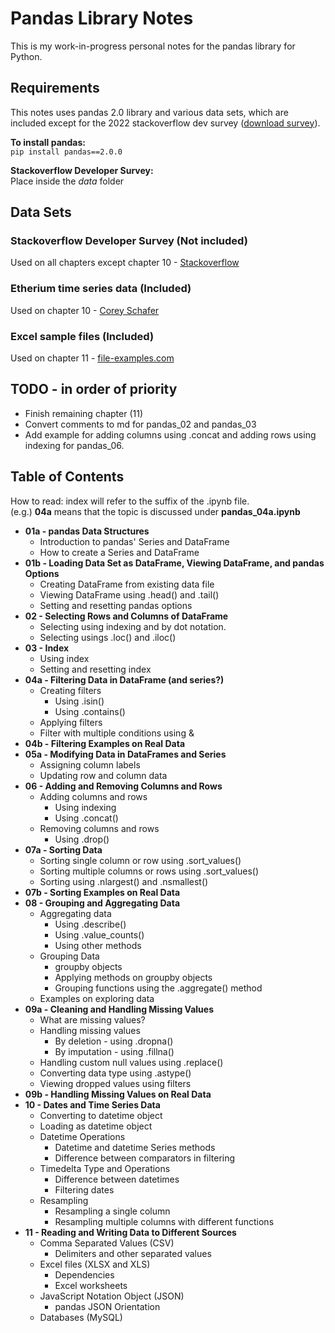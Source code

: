 # Pandas Library Notes

This is my work-in-progress personal notes for the pandas library for Python.  

## Requirements

This notes uses pandas 2.0 library and various data sets, which are included except for the 2022 stackoverflow dev survey ([download survey](https://info.stackoverflowsolutions.com/rs/719-EMH-566/images/stack-overflow-developer-survey-2022.zip)).

**To install pandas:**  
`pip install pandas==2.0.0`

**Stackoverflow Developer Survey:**  
Place inside the *data* folder

## Data Sets

### Stackoverflow Developer Survey (Not included)

Used on all chapters except chapter 10 - [Stackoverflow](https://info.stackoverflowsolutions.com/rs/719-EMH-566/imagesstack-overflow-developer-survey-2022.zip)  

### Etherium time series data (Included)

Used on chapter 10 - [Corey Schafer](https://github.com/CoreyMSchafer/code_snippets/tree/master/Python/Pandas/10-Datetime-Timeseries)  

### Excel sample files (Included)

Used on chapter 11 - [file-examples.com](https://file-examples.com/index.php/sample-documents-download/sample-xls-download/)

## TODO - in order of priority

- Finish remaining chapter (11)
- Convert comments to md for pandas_02 and pandas_03
- Add example for adding columns using .concat and adding rows using indexing for pandas_06.

## Table of Contents

How to read: index will refer to the suffix of the .ipynb file.  
(e.g.) **04a** means that the topic is discussed under **pandas_04a.ipynb**  

- **01a - pandas Data Structures**
  - Introduction to pandas' Series and DataFrame
  - How to create a Series and DataFrame
- **01b - Loading Data Set as DataFrame, Viewing DataFrame, and pandas Options**
  - Creating DataFrame from existing data file
  - Viewing DataFrame using .head() and .tail()
  - Setting and resetting pandas options
- **02 - Selecting Rows and Columns of DataFrame**
  - Selecting using indexing and by dot notation.
  - Selecting usings .loc() and .iloc()
- **03 - Index**
  - Using index
  - Setting and resetting index
- **04a - Filtering Data in DataFrame (and series?)**
  - Creating filters
    - Using .isin()
    - Using .contains()
  - Applying filters
  - Filter with multiple conditions using &
- **04b - Filtering Examples on Real Data**
- **05a - Modifying Data in DataFrames and Series**
  - Assigning column labels
  - Updating row and column data
- **06 - Adding and Removing Columns and Rows**
  - Adding columns and rows
    - Using indexing
    - Using .concat()
  - Removing columns and rows
    - Using .drop()
- **07a - Sorting Data**
  - Sorting single column or row using .sort_values()
  - Sorting multiple columns or rows using .sort_values()
  - Sorting using .nlargest() and .nsmallest()
- **07b - Sorting Examples on Real Data**
- **08 - Grouping and Aggregating Data**
  - Aggregating data
    - Using .describe()
    - Using .value_counts()
    - Using other methods
  - Grouping Data
    - groupby objects
    - Applying methods on groupby objects
    - Grouping functions using the .aggregate() method
  - Examples on exploring data
- **09a - Cleaning and Handling Missing Values**
  - What are missing values?
  - Handling missing values
    - By deletion - using .dropna()
    - By imputation - using .fillna()
  - Handling custom null values using .replace()
  - Converting data type using .astype()
  - Viewing dropped values using filters
- **09b - Handling Missing Values on Real Data**
- **10 - Dates and Time Series Data**
  - Converting to datetime object
  - Loading as datetime object
  - Datetime Operations
    - Datetime and datetime Series methods
    - Difference between comparators in filtering
  - Timedelta Type and Operations
    - Difference between datetimes
    - Filtering dates
  - Resampling
    - Resampling a single column
    - Resampling multiple columns with different functions
- **11 - Reading and Writing Data to Different Sources**
  - Comma Separated Values (CSV)
    - Delimiters and other separated values
  - Excel files (XLSX and XLS)
    - Dependencies
    - Excel worksheets
  - JavaScript Notation Object (JSON)
    - pandas JSON Orientation
  - Databases (MySQL)
